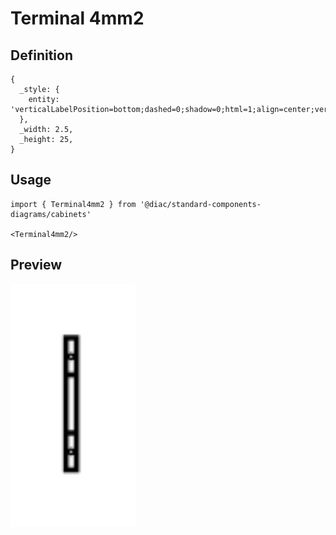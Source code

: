 # Terminal 4mm2

## Definition

```
{
  _style: { 
    entity: 'verticalLabelPosition=bottom;dashed=0;shadow=0;html=1;align=center;verticalAlign=top;shape=mxgraph.cabinets.terminal_4mm2;',
  },
  _width: 2.5,
  _height: 25,
}
```

## Usage

```
import { Terminal4mm2 } from '@diac/standard-components-diagrams/cabinets'

<Terminal4mm2/>
```

## Preview

<img src="./terminal-4mm2.png" width="200"/>

